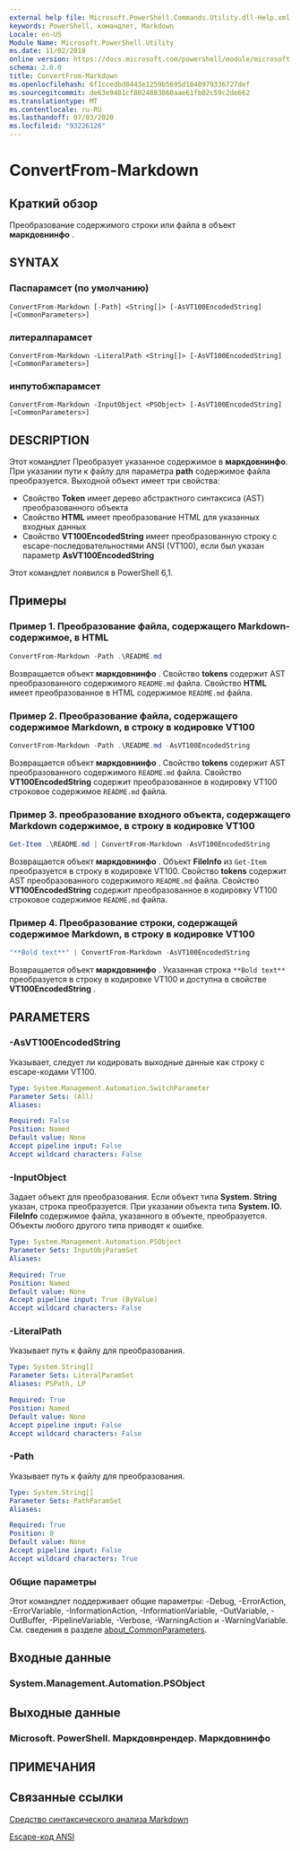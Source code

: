```yaml
---
external help file: Microsoft.PowerShell.Commands.Utility.dll-Help.xml
keywords: PowerShell, командлет, Markdown
Locale: en-US
Module Name: Microsoft.PowerShell.Utility
ms.date: 11/02/2018
online version: https://docs.microsoft.com/powershell/module/microsoft.powershell.utility/convertfrom-markdown?view=powershell-7&WT.mc_id=ps-gethelp
schema: 2.0.0
title: ConvertFrom-Markdown
ms.openlocfilehash: 6f1ccedbd8443e1259b5695d1848979336727def
ms.sourcegitcommit: de63e9481cf8024883060aae61fb02c59c2de662
ms.translationtype: MT
ms.contentlocale: ru-RU
ms.lasthandoff: 07/03/2020
ms.locfileid: "93226126"
---
```

# ConvertFrom-Markdown

## Краткий обзор
Преобразование содержимого строки или файла в объект **маркдовнинфо** .

## SYNTAX

### Паспарамсет (по умолчанию)

```
ConvertFrom-Markdown [-Path] <String[]> [-AsVT100EncodedString] [<CommonParameters>]
```

### литералпарамсет

```
ConvertFrom-Markdown -LiteralPath <String[]> [-AsVT100EncodedString] [<CommonParameters>]
```

### инпутобжпарамсет

```
ConvertFrom-Markdown -InputObject <PSObject> [-AsVT100EncodedString] [<CommonParameters>]
```

## DESCRIPTION

Этот командлет Преобразует указанное содержимое в **маркдовнинфо**. При указании пути к файлу для параметра **path** содержимое файла преобразуется. Выходной объект имеет три свойства:

- Свойство **Token** имеет дерево абстрактного синтаксиса (AST) преобразованного объекта
- Свойство **HTML** имеет преобразование HTML для указанных входных данных
- Свойство **VT100EncodedString** имеет преобразованную строку с escape-последовательностями ANSI (VT100), если был указан параметр **AsVT100EncodedString**

Этот командлет появился в PowerShell 6,1.

## Примеры

### Пример 1. Преобразование файла, содержащего Markdown-содержимое, в HTML

```powershell
ConvertFrom-Markdown -Path .\README.md
```

Возвращается объект **маркдовнинфо** . Свойство **tokens** содержит AST преобразованного содержимого `README.md` файла. Свойство **HTML** имеет преобразованное в HTML содержимое `README.md` файла.

### Пример 2. Преобразование файла, содержащего содержимое Markdown, в строку в кодировке VT100

```powershell
ConvertFrom-Markdown -Path .\README.md -AsVT100EncodedString
```

Возвращается объект **маркдовнинфо** . Свойство **tokens** содержит AST преобразованного содержимого `README.md` файла. Свойство **VT100EncodedString** содержит преобразованное в кодировку VT100 строковое содержимое `README.md` файла.

### Пример 3. преобразование входного объекта, содержащего Markdown содержимое, в строку в кодировке VT100

```powershell
Get-Item .\README.md | ConvertFrom-Markdown -AsVT100EncodedString
```

Возвращается объект **маркдовнинфо** . Объект **FileInfo** из `Get-Item` преобразуется в строку в кодировке VT100. Свойство **tokens** содержит AST преобразованного содержимого `README.md` файла. Свойство **VT100EncodedString** содержит преобразованное в кодировку VT100 строковое содержимое `README.md` файла.

### Пример 4. Преобразование строки, содержащей содержимое Markdown, в строку в кодировке VT100

```powershell
"**Bold text**" | ConvertFrom-Markdown -AsVT100EncodedString
```

Возвращается объект **маркдовнинфо** . Указанная строка `**Bold text**` преобразуется в строку в кодировке VT100 и доступна в свойстве **VT100EncodedString** .

## PARAMETERS

### -AsVT100EncodedString

Указывает, следует ли кодировать выходные данные как строку с escape-кодами VT100.

```yaml
Type: System.Management.Automation.SwitchParameter
Parameter Sets: (All)
Aliases:

Required: False
Position: Named
Default value: None
Accept pipeline input: False
Accept wildcard characters: False
```

### -InputObject

Задает объект для преобразования. Если объект типа **System. String** указан, строка преобразуется. При указании объекта типа **System. IO. FileInfo** содержимое файла, указанного в объекте, преобразуется. Объекты любого другого типа приводят к ошибке.

```yaml
Type: System.Management.Automation.PSObject
Parameter Sets: InputObjParamSet
Aliases:

Required: True
Position: Named
Default value: None
Accept pipeline input: True (ByValue)
Accept wildcard characters: False
```

### -LiteralPath

Указывает путь к файлу для преобразования.

```yaml
Type: System.String[]
Parameter Sets: LiteralParamSet
Aliases: PSPath, LP

Required: True
Position: Named
Default value: None
Accept pipeline input: False
Accept wildcard characters: False
```

### -Path

Указывает путь к файлу для преобразования.

```yaml
Type: System.String[]
Parameter Sets: PathParamSet
Aliases:

Required: True
Position: 0
Default value: None
Accept pipeline input: False
Accept wildcard characters: True
```

### Общие параметры

Этот командлет поддерживает общие параметры: -Debug, -ErrorAction, -ErrorVariable, -InformationAction, -InformationVariable, -OutVariable, -OutBuffer, -PipelineVariable, -Verbose, -WarningAction и -WarningVariable. См. сведения в разделе [about_CommonParameters](https://go.microsoft.com/fwlink/?LinkID=113216).

## Входные данные

### System.Management.Automation.PSObject

## Выходные данные

### Microsoft. PowerShell. Маркдовнрендер. Маркдовнинфо

## ПРИМЕЧАНИЯ

## Связанные ссылки

[Средство синтаксического анализа Markdown](https://github.com/lunet-io/markdig)

[Escape-код ANSI](https://wikipedia.org/wiki/ANSI_escape_code)
